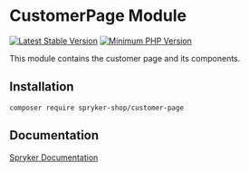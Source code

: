 # CustomerPage Module
[![Latest Stable Version](https://poser.pugx.org/spryker-shop/customer-page/v/stable.svg)](https://packagist.org/packages/spryker-shop/customer-page)
[![Minimum PHP Version](https://img.shields.io/badge/php-%3E%3D%207.4-8892BF.svg)](https://php.net/)

This module contains the customer page and its components.

## Installation

```
composer require spryker-shop/customer-page
```

## Documentation

[Spryker Documentation](https://docs.spryker.com)
